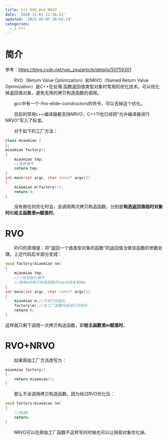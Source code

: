 ```yaml
---
title: C++_RVO_And_NRVO
date: '2020-11-01 11:36:11'
updated: '2023-05-07 20:03:19'
categories:
  - 2 C++
---
```

# 简介

参考：<https://blog.csdn.net/yao_zou/article/details/50759301>

　　RVO（Return Value Optimization）和NRVO（Named Return Value Optimization）是C++在处理 函数返回值类型对象时常用的优化技术。可以优化掉返回值对象，避免无用的拷贝构造函数的调用。

　　gcc中有一个-fno-elide-constructors的命令，可以去掉这个优化。

　　目前的常用c++编译器都支持NRVO，C++11也已经把“允许编译器进行NRVO”写入了标准。

　　对于如下的工厂方法：

```cpp
class miaomiao {
};
miaomiao factory()
{
    miaomiao tmp;
    //其他操作
    return tmp;
}
int main(int argc, char const* argv[])
{
    miaomiao m(factory());
    return 0;
}
```

　　没有做任何优化时会，会调用两次拷贝构造函数，分别是**构造返回值临时对象时**和**给主函数里m赋值时**。

# RVO

　　RVO的原理是：将“返回一个值类型对象的函数”的返回值当做该函数的参数处理。上述代码后半部分变成：

```cpp
void factory(miaomiao &m)
{
    miaomiao tmp;
    //一些初始化操作
    //使用m的拷贝构造函数将tmp内容复制给m
}
int main(int argc, char const* argv[])
{
    miaomiao m;//不进行初始化
    factory(m);//在工厂函数内部进行初始化
    return 0;
}
```

这样就只剩下调用一次拷贝构造函数，即**给主函数里m赋值时**。

# RVO+NRVO

　　如果原始工厂方法改写为：

```cpp
miaomiao factory()
{
	return miaomiao();
}
```

　　那么不会调用拷贝构造函数。因为经过RVO优化后：

```cpp
void factory(miaomiao &m)
{
    //构造m
    return;
}
```

　　NRVO可以在原始工厂函数不这样写的时候也可以让局部对象优化掉。
